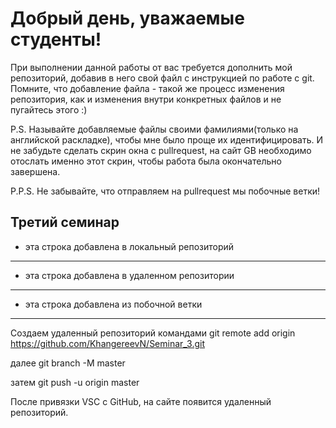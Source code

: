 # Добрый день, уважаемые студенты! 
  При выполнении данной работы от вас требуется дополнить мой репозиторий, добавив в него свой файл с инструкцией по работе с git. Помните, что добавление файла - такой же процесс изменения репозитория, как и изменения внутри конкретных файлов и не пугайтесь этого :)

  P.S. Называйте добавляемые файлы своими фамилиями(только на английской раскладке), чтобы мне было проще их идентифицировать. И не забудьте сделать скрин окна с pullrequest, на сайт GB необходимо отослать именно этот скрин, чтобы работа была окончательно завершена.

  P.P.S. Не забывайте, что отправляем на pullrequest мы побочные ветки!




## Третий семинар

* эта строка добавлена в локальный репозиторий
____

* эта строка добавлена в удаленном репозитории
____

* эта строка добавлена из побочной ветки
____

Создаем удаленный репозиторий командами  git remote add origin https://github.com/KhangereevN/Seminar_3.git

далее git branch -M master

затем git push -u origin master

После привязки VSC с GitHub, на сайте появится удаленный репозиторий.  